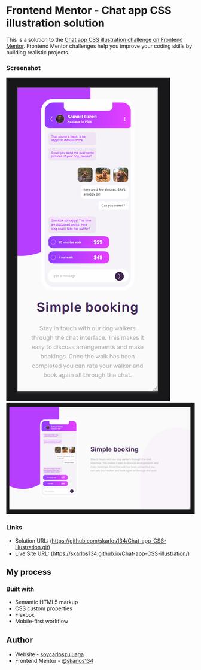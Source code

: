 # Frontend Mentor - Chat app CSS illustration solution

This is a solution to the [Chat app CSS illustration challenge on Frontend Mentor](https://www.frontendmentor.io/challenges/chat-app-css-illustration-O5auMkFqY). Frontend Mentor challenges help you improve your coding skills by building realistic projects. 


### Screenshot

![](./images/1.png)
![](./images/2.png)


### Links

- Solution URL: (https://github.com/skarlos134/Chat-app-CSS-illustration.git)
- Live Site URL: (https://skarlos134.github.io/Chat-app-CSS-illustration/)

## My process

### Built with

- Semantic HTML5 markup
- CSS custom properties
- Flexbox
- Mobile-first workflow


## Author

- Website - [soycarloszuluaga](https://www.soycarloszuluaga.com)
- Frontend Mentor - [@skarlos134](https://www.frontendmentor.io/profile/skarlos134)


